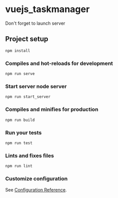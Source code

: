 # vuejs_taskmanager

Don't forget to launch server

## Project setup
```
npm install
```

### Compiles and hot-reloads for development
```
npm run serve
```


### Start server node server
```
npm run start_server
```

### Compiles and minifies for production
```
npm run build
```

### Run your tests
```
npm run test
```

### Lints and fixes files
```
npm run lint
```

### Customize configuration
See [Configuration Reference](https://cli.vuejs.org/config/).
